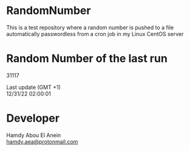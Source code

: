 # RandomNumber    
This is a test repository where a random number is pushed to a file automatically passwordless from a cron job in my Linux CentOS server    
# Random Number of the last run   
31117
      
Last update (GMT +1)    
12/31/22 02:00:01
# Developer    
Hamdy Abou El Anein   
hamdy.aea@protonmail.com
